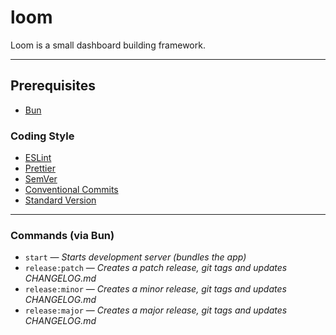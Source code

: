 # loom

Loom is a small dashboard building framework.

---

## Prerequisites

- [Bun](https://bun.sh/)

### Coding Style

- [ESLint](https://eslint.org/)
- [Prettier](https://prettier.io/)
- [SemVer](https://semver.org/)
- [Conventional Commits](https://www.conventionalcommits.org/)
- [Standard Version](https://github.com/conventional-changelog/standard-version/)

---

### Commands (via Bun)

- `start` — _Starts development server (bundles the app)_
- `release:patch` — _Creates a patch release, git tags and updates CHANGELOG.md_
- `release:minor` — _Creates a minor release, git tags and updates CHANGELOG.md_
- `release:major` — _Creates a major release, git tags and updates CHANGELOG.md_

